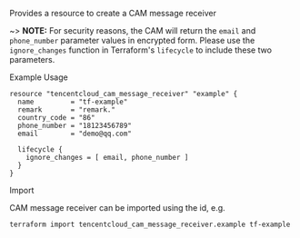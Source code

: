 Provides a resource to create a CAM message receiver

~> **NOTE:** For security reasons, the CAM will return the `email` and `phone_number` parameter values in encrypted form. Please use the `ignore_changes` function in Terraform's `lifecycle` to include these two parameters.

Example Usage

```hcl
resource "tencentcloud_cam_message_receiver" "example" {
  name         = "tf-example"
  remark       = "remark."
  country_code = "86"
  phone_number = "18123456789"
  email        = "demo@qq.com"

  lifecycle {
    ignore_changes = [ email, phone_number ]
  }
}
```

Import

CAM message receiver can be imported using the id, e.g.

```
terraform import tencentcloud_cam_message_receiver.example tf-example
```

